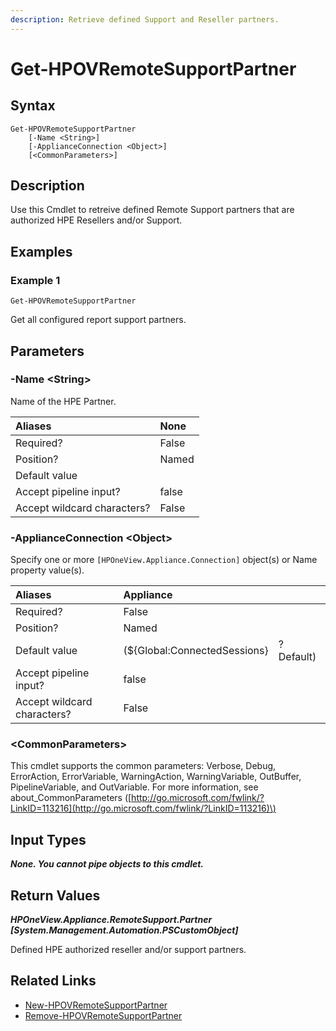 ```yaml
---
description: Retrieve defined Support and Reseller partners.
---
```


# Get-HPOVRemoteSupportPartner

## Syntax

```text
Get-HPOVRemoteSupportPartner
    [-Name <String>]
    [-ApplianceConnection <Object>]
    [<CommonParameters>]
```

## Description

Use this Cmdlet to retreive defined Remote Support partners that are authorized HPE Resellers and/or Support.

## Examples

### Example 1

```text
Get-HPOVRemoteSupportPartner
```

Get all configured report support partners.

## Parameters

### -Name &lt;String&gt;

Name of the HPE Partner.

| Aliases | None |
| :--- | :--- |
| Required? | False |
| Position? | Named |
| Default value |  |
| Accept pipeline input? | false |
| Accept wildcard characters? | False |

### -ApplianceConnection &lt;Object&gt;

Specify one or more `[HPOneView.Appliance.Connection]` object\(s\) or Name property value\(s\).

| Aliases | Appliance |  |
| :--- | :--- | :--- |
| Required? | False |  |
| Position? | Named |  |
| Default value | \(${Global:ConnectedSessions} | ? Default\) |
| Accept pipeline input? | false |  |
| Accept wildcard characters? | False |  |

### &lt;CommonParameters&gt;

This cmdlet supports the common parameters: Verbose, Debug, ErrorAction, ErrorVariable, WarningAction, WarningVariable, OutBuffer, PipelineVariable, and OutVariable. For more information, see about\_CommonParameters \([http://go.microsoft.com/fwlink/?LinkID=113216](http://go.microsoft.com/fwlink/?LinkID=113216)\)

## Input Types

_**None. You cannot pipe objects to this cmdlet.**_

## Return Values

_**HPOneView.Appliance.RemoteSupport.Partner \[System.Management.Automation.PSCustomObject\]**_

Defined HPE authorized reseller and/or support partners.

## Related Links

* [New-HPOVRemoteSupportPartner](new-hpovremotesupportpartner.md)
* [Remove-HPOVRemoteSupportPartner]()

